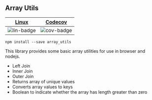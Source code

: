 ## Array Utils

| [Linux][lin-link] |  [Codecov][cov-link]  |
| :---------------: | :-------------------: |
| ![lin-badge]      | ![cov-badge]          |

[lin-badge]: https://github.com/phillyfan1138/array-utils/workflows/prerelease/badge.svg
[lin-link]:  https://github.com/phillyfan1138/array-utils/actions
[cov-badge]: https://codecov.io/gh/phillyfan1138/array-utils/branch/master/graph/badge.svg
[cov-link]:  https://codecov.io/gh/phillyfan1138/array-utils

`npm install --save array_utils`

This library provides some basic array utilities for use in browser and nodejs.  

* Left Join
* Inner Join
* Outer Join
* Returns array of unique values
* Converts array values to keys
* Boolean to indicate whether the array has length greater than zero